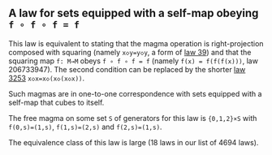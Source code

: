 ## A law for sets equipped with a self-map obeying `f ∘ f ∘ f = f`

This law is equivalent to stating that the magma operation is right-projection composed with squaring (namely `x◇y=y◇y`, a form of [law 39](https://teorth.github.io/equational_theories/implications/?39)) and that the squaring map `f: M→M` obeys `f ∘ f ∘ f = f` (namely `f(x) = f(f(f(x)))`, law 206733947).  The second condition can be replaced by the shorter [law 3253](https://teorth.github.io/equational_theories/implications/?3253) `x◇x=x◇(x◇(x◇x))`.

Such magmas are in one-to-one correspondence with sets equipped with a self-map that cubes to itself.

The free magma on some set `S` of generators for this law is `{0,1,2}×S` with `f(0,s)=(1,s)`, `f(1,s)=(2,s)` and `f(2,s)=(1,s)`.

The equivalence class of this law is large (18 laws in our list of 4694 laws).
